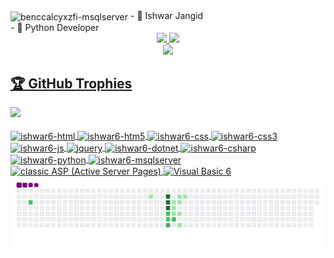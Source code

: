 <img align="center" alt="benccalcyxzfi-msqlserver"  src="https://komarev.com/ghpvc/?username=ishwar6&style=flat-square">
- 👋 Ishwar Jangid  </br>
- 👀  Python Developer </br>

<div align="center">
  <a href="https://github.com/ishwar6">
  <img height="180em" src="https://github-readme-stats.vercel.app/api?username=ishwar6&show_icons=true&theme=dracula&include_all_commits=true&count_private=true&cache_seconds=1800"/>
  <img height="180em" src="https://github-readme-stats.vercel.app/api/top-langs/?username=ishwar6&layout=compact&langs_count=7&theme=dracula&cache_seconds=1800"/>

</div>
  <div align="center">
  <img src="https://github-readme-streak-stats.herokuapp.com/?user=ishwar6&theme=dark">
  </div>
  <h2>🏆 GitHub Trophies</h2>
<img src="https://github-profile-trophy.vercel.app/?username=ishwar6&theme=nord&column=7" >

<div style="display: inline_block"><br>
  <img align="center" alt="ishwar6-html"  src="https://img.shields.io/badge/HTML-239120?style=for-the-badge&logo=html5&logoColor=white">
  <img align="center" alt="ishwar6-htm5"  src="https://img.shields.io/badge/HTML5-E34F26?style=for-the-badge&logo=html5&logoColor=white">
  <img align="center" alt="ishwar6-css"  src="https://img.shields.io/badge/CSS-239120?&style=for-the-badge&logo=css3&logoColor=white">
  <img align="center" alt="ishwar6-css3"  src="https://img.shields.io/badge/CSS3-1572B6?style=for-the-badge&logo=css3&logoColor=white">
  <img align="center" alt="ishwar6-js"  src="https://img.shields.io/badge/JavaScript-F7DF1E?style=for-the-badge&logo=javascript&logoColor=black">
  <img align="center" alt="jquery"  src="https://img.shields.io/badge/jQuery-0769AD?style=for-the-badge&logo=jquery&logoColor=white">
  <img align="center" alt="ishwar6-dotnet" src="https://img.shields.io/badge/.NET-5C2D91?style=for-the-badge&logo=.net&logoColor=white">
  <img align="center" alt="ishwar6-csharp"  src="https://img.shields.io/badge/C%23-239120?style=for-the-badge&logo=c-sharp&logoColor=white">
  <img align="center" alt="ishwar6-python"  src="https://img.shields.io/badge/Python-14354C?style=for-the-badge&logo=python&logoColor=white">
  <img align="center" alt="ishwar6-msqlserver"  src="https://img.shields.io/badge/Microsoft_SQL_Server-CC2927?style=for-the-badge&logo=microsoft-sql-server&logoColor=white">
  <img align="center" alt="classic ASP (Active Server Pages)" height="28" width="56" src="https://user-images.githubusercontent.com/88748637/150883584-f1a99b8d-bd54-49de-b7ad-6b06c77f03d3.png">
  <img align="center" alt="Visual Basic 6" height="28" width="56" src="https://user-images.githubusercontent.com/88748637/150884149-e5d5cfce-f07c-4504-97fa-a00fd5741ad4.png">
</div>
  <img align="center" src="https://github.com/benccalcyxzfi/benccalcyxzfi/blob/output/github-contribution-grid-snake.gif">
